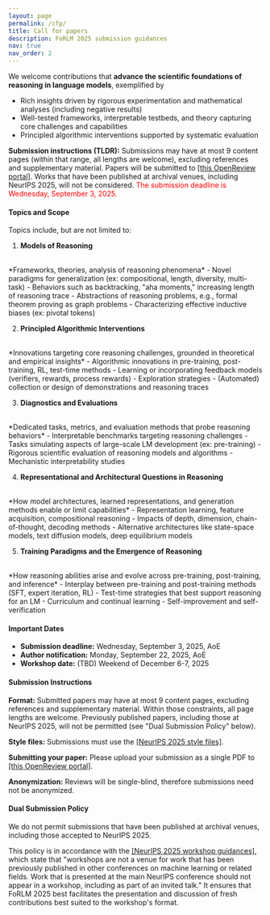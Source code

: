 ```yaml
---
layout: page
permalink: /cfp/
title: Call for papers
description: FoRLM 2025 submission guidances
nav: true
nav_order: 2
---
```


We welcome contributions that **advance the scientific foundations of reasoning in language models**, exemplified by
- Rich insights driven by rigorous experimentation and mathematical analyses (including negative results)
- Well-tested frameworks, interpretable testbeds, and theory capturing core challenges and capabilities
- Principled algorithmic interventions supported by systematic evaluation

**Submission instructions (TLDR):** Submissions may have at most 9 content pages (within that range, all lengths are welcome), excluding references and supplementary material.
Papers will be submitted to <a href="https://openreview.net/group?id=NeurIPS.cc/2025/Workshop/FoRLM">[this OpenReview portal]</a>.
Works that have been published at archival venues, including NeurIPS 2025, will not be considered.
<span style="color:red">The submission deadline is Wednesday, September 3, 2025.</span>

#### Topics and Scope

Topics include, but are not limited to:

1. **Models of Reasoning**
<br>
*Frameworks, theories, analysis of reasoning phenomena*
  - Novel paradigms for generalization (ex: compositional, length, diversity, multi-task)
  - Behaviors such as backtracking, "aha moments," increasing length of reasoning trace
  - Abstractions of reasoning problems, e.g., formal theorem proving as graph problems
  - Characterizing effective inductive biases (ex: pivotal tokens)

2. **Principled Algorithmic Interventions**
<br>
*Innovations targeting core reasoning challenges, grounded in theoretical and empirical insights*
  - Algorithmic innovations in pre-training, post-training, RL, test-time methods
  - Learning or incorporating feedback models (verifiers, rewards, process rewards)
  - Exploration strategies
  - (Automated) collection or design of demonstrations and reasoning traces 

3. **Diagnostics and Evaluations**
<br>
*Dedicated tasks, metrics, and evaluation methods that probe reasoning behaviors*
  - Interpretable benchmarks targeting reasoning challenges
  - Tasks simulating aspects of large-scale LM development (ex: pre-training)
  - Rigorous scientific evaluation of reasoning models and algorithms
  - Mechanistic interpretability studies

4. **Representational and Architectural Questions in Reasoning**
<br>
*How model architectures, learned representations, and generation methods enable or limit capabilities*
  - Representation learning, feature acquisition, compositional reasoning
  - Impacts of depth, dimension, chain-of-thought, decoding methods
  - Alternative architectures like state-space models, text diffusion models, deep equilibrium models

5. **Training Paradigms and the Emergence of Reasoning**
<br>
*How reasoning abilities arise and evolve across pre-training, post-training, and inference*
  - Interplay between pre-training and post-training methods (SFT, expert iteration, RL)
  - Test-time strategies that best support reasoning for an LM
  - Curriculum and continual learning 
  - Self-improvement and self-verification


#### Important Dates

- **Submission deadline:** Wednesday, September 3, 2025, AoE
- **Author notification:** Monday, September 22, 2025, AoE
- **Workshop date:** (TBD) Weekend of December 6-7, 2025


#### Submission Instructions

**Format:** Submitted papers may have at most 9 content pages, excluding references and supplementary material.
Within those constraints, all page lengths are welcome.
Previously published papers, including those at NeurIPS 2025, will not be permitted (see "Dual Submission Policy" below).

**Style files:** Submissions must use the <a href="https://media.neurips.cc/Conferences/NeurIPS2025/Styles.zip">[NeurIPS 2025 style files]</a>.

**Submitting your paper:** Please upload your submission as a single PDF to <a href="https://openreview.net/group?id=NeurIPS.cc/2025/Workshop/FoRLM">[this OpenReview portal]</a>. 

**Anonymization:** Reviews will be single-blind, therefore submissions need not be anonymized.


#### Dual Submission Policy

We do not permit submissions that have been published at archival venues, including those accepted to NeurIPS 2025.

This policy is in accordance with the
<a href="https://neurips.cc/Conferences/2025/CallForWorkshopsGuidance">[NeurIPS 2025 workshop guidances]</a>, which state that "workshops are not a venue for work that has been previously published in other conferences on machine learning or related fields. Work that is presented at the main NeurIPS conference should not appear in a workshop, including as part of an invited talk."
It ensures that FoRLM 2025 best facilitates the presentation and discussion of fresh contributions best suited to the workshop's format.


